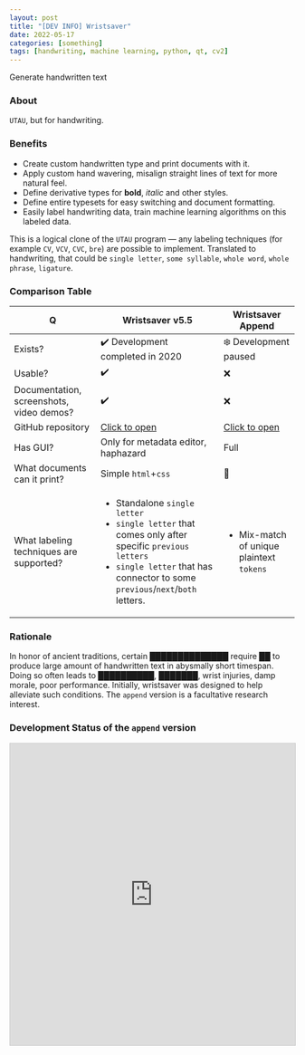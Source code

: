 ```yaml
---
layout: post
title: "[DEV INFO] Wristsaver"
date: 2022-05-17
categories: [something]
tags: [handwriting, machine learning, python, qt, cv2]
---
```


Generate handwritten text

<!--more-->

### About

`UTAU`, but for handwriting.

### Benefits

- Create custom handwritten type and print documents with it.
- Apply custom hand wavering, misalign straight lines of text for more natural feel.
- Define derivative types for **bold**, *italic* and other styles.
- Define entire typesets for easy switching and document formatting.
- Easily label handwriting data, train machine learning algorithms on this labeled data.

This is a logical clone of the `UTAU` program — any labeling techniques (for example `CV`, `VCV`, `CVC`, `bre`) are possible to implement. Translated to handwriting, that could be `single letter`, `some syllable`, `whole word`, `whole phrase`, `ligature`.

### Comparison Table

| Q | Wristsaver v5.5 | Wristsaver Append |
| --- | --- | --- |
| Exists? | ✔️ Development completed in 2020 | ❄️ Development paused |
| Usable? | ✔️ | ❌ |
| Documentation, screenshots, video demos? | ✔️ | ❌ |
| GitHub repository | [Click to open](https://github.com/gggrv/edu_archive_wristsaver_v5.5) | [Click to open](https://github.com/gggrv/wristsaver_append) |
| Has GUI? | Only for metadata editor, haphazard | Full |
| What documents can it print? | Simple `html`+`css` | 🤔 |
| What labeling techniques are supported? | <ul><li>Standalone `single letter`</li><li>`single letter` that comes only after specific `previous letters`</li><li>`single letter` that has connector to some `previous`/`next`/`both` letters.</li></ul> | <ul><li>Mix-match of unique plaintext `tokens`</li></ul> |

### Rationale

In honor of ancient traditions, certain ██████████████ require ██ to produce large amount of handwritten text in abysmally short timespan. Doing so often leads to ██████████, ███████, wrist injuries, damp morale, poor performance. Initially, wristsaver was designed to help alleviate such conditions. The `append` version is a facultative research interest.

### Development Status of the `append` version

<iframe class="airtable-embed" src="https://airtable.com/embed/shrL3loO2LIA3xI7w?backgroundColor=grayLight&viewControls=on" frameborder="0" onmousewheel="" width="100%" height="533" style="background: transparent; border: 1px solid #ccc;"></iframe>
